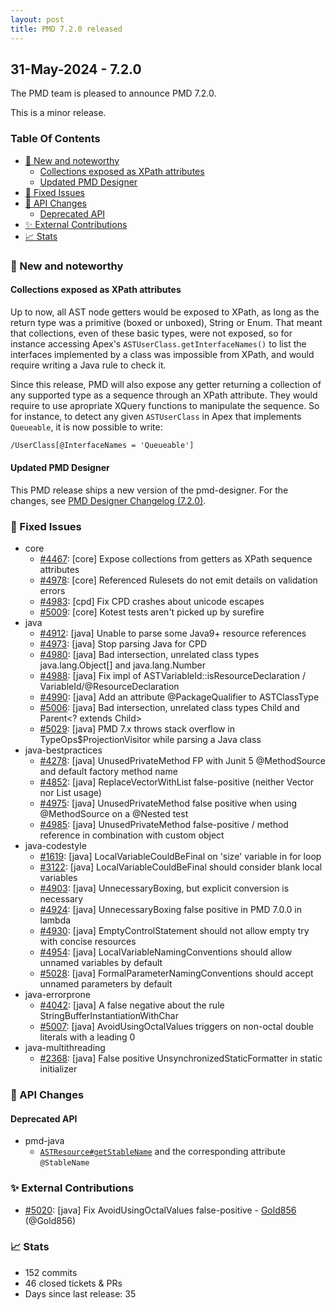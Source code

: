 ```yaml
---
layout: post
title: PMD 7.2.0 released
---
```


## 31-May-2024 - 7.2.0

The PMD team is pleased to announce PMD 7.2.0.

This is a minor release.

### Table Of Contents

* [🚀 New and noteworthy](#new-and-noteworthy)
    * [Collections exposed as XPath attributes](#collections-exposed-as-xpath-attributes)
    * [Updated PMD Designer](#updated-pmd-designer)
* [🐛 Fixed Issues](#fixed-issues)
* [🚨 API Changes](#api-changes)
    * [Deprecated API](#deprecated-api)
* [✨ External Contributions](#external-contributions)
* [📈 Stats](#stats)

### 🚀 New and noteworthy

#### Collections exposed as XPath attributes

Up to now, all AST node getters would be exposed to XPath, as long as the return type was a primitive (boxed or unboxed), String or Enum. That meant that collections, even of these basic types, were not exposed, so for instance accessing Apex's `ASTUserClass.getInterfaceNames()` to list the interfaces implemented by a class was impossible from XPath, and would require writing a Java rule to check it.

Since this release, PMD will also expose any getter returning a collection of any supported type as a sequence through an XPath attribute. They would require to use apropriate XQuery functions to manipulate the sequence. So for instance, to detect any given `ASTUserClass` in Apex that implements `Queueable`, it is now possible to write:

```xml
/UserClass[@InterfaceNames = 'Queueable']
```

#### Updated PMD Designer

This PMD release ships a new version of the pmd-designer.
For the changes, see [PMD Designer Changelog (7.2.0)](https://github.com/pmd/pmd-designer/releases/tag/7.2.0).

### 🐛 Fixed Issues
* core
  * [#4467](https://github.com/pmd/pmd/issues/4467): \[core] Expose collections from getters as XPath sequence attributes
  * [#4978](https://github.com/pmd/pmd/issues/4978): \[core] Referenced Rulesets do not emit details on validation errors
  * [#4983](https://github.com/pmd/pmd/pull/4983): \[cpd] Fix CPD crashes about unicode escapes
  * [#5009](https://github.com/pmd/pmd/issues/5009): \[core] Kotest tests aren't picked up by surefire
* java
  * [#4912](https://github.com/pmd/pmd/issues/4912): \[java] Unable to parse some Java9+ resource references
  * [#4973](https://github.com/pmd/pmd/pull/4973): \[java] Stop parsing Java for CPD
  * [#4980](https://github.com/pmd/pmd/issues/4980): \[java] Bad intersection, unrelated class types java.lang.Object\[] and java.lang.Number
  * [#4988](https://github.com/pmd/pmd/pull/4988): \[java] Fix impl of ASTVariableId::isResourceDeclaration / VariableId/@<!-- -->ResourceDeclaration
  * [#4990](https://github.com/pmd/pmd/issues/4990): \[java] Add an attribute @<!-- -->PackageQualifier to ASTClassType
  * [#5006](https://github.com/pmd/pmd/issues/5006): \[java] Bad intersection, unrelated class types Child and Parent<? extends Child>
  * [#5029](https://github.com/pmd/pmd/issues/5029): \[java] PMD 7.x throws stack overflow in TypeOps$ProjectionVisitor while parsing a Java class
* java-bestpractices
  * [#4278](https://github.com/pmd/pmd/issues/4278): \[java] UnusedPrivateMethod FP with Junit 5 @MethodSource and default factory method name
  * [#4852](https://github.com/pmd/pmd/issues/4852): \[java] ReplaceVectorWithList false-positive (neither Vector nor List usage) 
  * [#4975](https://github.com/pmd/pmd/issues/4975): \[java] UnusedPrivateMethod false positive when using @MethodSource on a @Nested test
  * [#4985](https://github.com/pmd/pmd/issues/4985): \[java] UnusedPrivateMethod false-positive / method reference in combination with custom object
* java-codestyle
  * [#1619](https://github.com/pmd/pmd/issues/1619): \[java] LocalVariableCouldBeFinal on 'size' variable in for loop
  * [#3122](https://github.com/pmd/pmd/issues/3122): \[java] LocalVariableCouldBeFinal should consider blank local variables
  * [#4903](https://github.com/pmd/pmd/issues/4903): \[java] UnnecessaryBoxing, but explicit conversion is necessary
  * [#4924](https://github.com/pmd/pmd/issues/4924): \[java] UnnecessaryBoxing false positive in PMD 7.0.0 in lambda
  * [#4930](https://github.com/pmd/pmd/issues/4930): \[java] EmptyControlStatement should not allow empty try with concise resources
  * [#4954](https://github.com/pmd/pmd/issues/4954): \[java] LocalVariableNamingConventions should allow unnamed variables by default
  * [#5028](https://github.com/pmd/pmd/issues/5028): \[java] FormalParameterNamingConventions should accept unnamed parameters by default
* java-errorprone
  * [#4042](https://github.com/pmd/pmd/issues/4042): \[java] A false negative about the rule StringBufferInstantiationWithChar
  * [#5007](https://github.com/pmd/pmd/issues/5007): \[java] AvoidUsingOctalValues triggers on non-octal double literals with a leading 0
* java-multithreading
  * [#2368](https://github.com/pmd/pmd/issues/2368): \[java] False positive UnsynchronizedStaticFormatter in static initializer

### 🚨 API Changes

#### Deprecated API

* pmd-java
  * <a href="https://docs.pmd-code.org/apidocs/pmd-java/7.2.0/net/sourceforge/pmd/lang/java/ast/ASTResource.html#getStableName()"><code>ASTResource#getStableName</code></a> and the corresponding attribute `@StableName`

### ✨ External Contributions

* [#5020](https://github.com/pmd/pmd/issues/5020): \[java] Fix AvoidUsingOctalValues false-positive - [Gold856](https://github.com/Gold856) (@Gold856)

### 📈 Stats
* 152 commits
* 46 closed tickets & PRs
* Days since last release: 35
